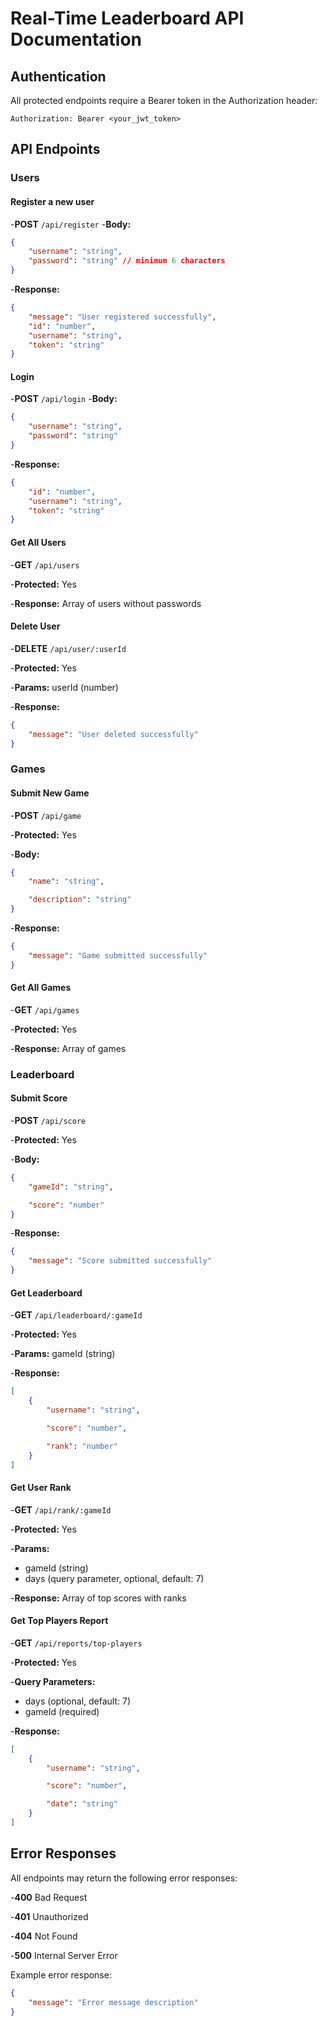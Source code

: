 # Real-Time Leaderboard API Documentation

## Authentication

All protected endpoints require a Bearer token in the Authorization header:

```
Authorization: Bearer <your_jwt_token>
```

## API Endpoints

### Users

#### Register a new user

-**POST** `/api/register` -**Body:**

```json
{
	"username": "string",
	"password": "string" // minimum 6 characters
}
```

-**Response:**

```json
{
	"message": "User registered successfully",
	"id": "number",
	"username": "string",
	"token": "string"
}
```

#### Login

-**POST** `/api/login` -**Body:**

```json
{
	"username": "string",
	"password": "string"
}
```

-**Response:**

```json
{
	"id": "number",
	"username": "string",
	"token": "string"
}
```

#### Get All Users

-**GET** `/api/users`

-**Protected:** Yes

-**Response:** Array of users without passwords

#### Delete User

-**DELETE** `/api/user/:userId`

-**Protected:** Yes

-**Params:** userId (number)

-**Response:**

```json
{
	"message": "User deleted successfully"
}
```

### Games

#### Submit New Game

-**POST** `/api/game`

-**Protected:** Yes

-**Body:**

```json
{
	"name": "string",

	"description": "string"
}
```

-**Response:**

```json
{
	"message": "Game submitted successfully"
}
```

#### Get All Games

-**GET** `/api/games`

-**Protected:** Yes

-**Response:** Array of games

### Leaderboard

#### Submit Score

-**POST** `/api/score`

-**Protected:** Yes

-**Body:**

```json
{
	"gameId": "string",

	"score": "number"
}
```

-**Response:**

```json
{
	"message": "Score submitted successfully"
}
```

#### Get Leaderboard

-**GET** `/api/leaderboard/:gameId`

-**Protected:** Yes

-**Params:** gameId (string)

-**Response:**

```json
[
	{
		"username": "string",

		"score": "number",

		"rank": "number"
	}
]
```

#### Get User Rank

-**GET** `/api/rank/:gameId`

-**Protected:** Yes

-**Params:**

-   gameId (string)
-   days (query parameter, optional, default: 7)

-**Response:** Array of top scores with ranks

#### Get Top Players Report

-**GET** `/api/reports/top-players`

-**Protected:** Yes

-**Query Parameters:**

-   days (optional, default: 7)
-   gameId (required)

-**Response:**

```json
[
	{
		"username": "string",

		"score": "number",

		"date": "string"
	}
]
```

## Error Responses

All endpoints may return the following error responses:

-**400** Bad Request

-**401** Unauthorized

-**404** Not Found

-**500** Internal Server Error

Example error response:

```json
{
	"message": "Error message description"
}
```
